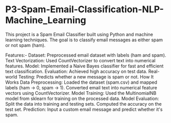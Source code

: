 # P3-Spam-Email-Classification-NLP-Machine_Learning
This project is a Spam Email Classifier built using Python and machine learning techniques. The goal is to classify email messages as either spam or not spam (ham).

Features:-
Dataset: Preprocessed email dataset with labels (ham and spam).
Text Vectorization: Used CountVectorizer to convert text into numerical features.
Model: Implemented a Naive Bayes classifier for fast and efficient text classification.
Evaluation: Achieved high accuracy on test data.
Real-world Testing: Predicts whether a new message is spam or not.
How It Works
Data Preprocessing:
Loaded the dataset (spam.csv) and mapped labels (ham → 0, spam → 1).
Converted email text into numerical feature vectors using CountVectorizer.
Model Training:
Used the MultinomialNB model from sklearn for training on the processed data.
Model Evaluation:
Split the data into training and testing sets.
Computed the accuracy on the test set.
Prediction:
Input a custom email message and predict whether it's spam.
